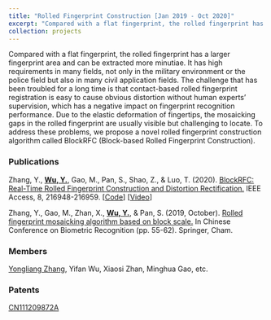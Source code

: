 ```yaml
---
title: "Rolled Fingerprint Construction [Jan 2019 - Oct 2020]"
excerpt: "Compared with a flat fingerprint, the rolled fingerprint has a larger fingerprint area and can be extracted more minutiae. It has high requirements in many fields, not only in the military environment or the police field but also in many civil application fields. The challenge that has been troubled for a long time is that contact-based rolled fingerprint registration is easy to cause obvious distortion without human experts’ supervision, which has a negative impact on fingerprint recognition performance. Due to the elastic deformation of fingertips, the mosaicking gaps in the rolled fingerprint are usually visible but challenging to locate. To address these problems, we propose a novel rolled fingerprint construction algorithm called BlockRFC (Block-based Rolled Fingerprint Construction). [Homepage](https://www.researchgate.net/project/Rolled-Fingerprint-Construction)"
collection: projects
---
```


Compared with a flat fingerprint, the rolled fingerprint has a larger fingerprint area and can be extracted more minutiae. It has high requirements in many fields, not only in the military environment or the police field but also in many civil application fields. The challenge that has been troubled for a long time is that contact-based rolled fingerprint registration is easy to cause obvious distortion without human experts’ supervision, which has a negative impact on fingerprint recognition performance. Due to the elastic deformation of fingertips, the mosaicking gaps in the rolled fingerprint are usually visible but challenging to locate. To address these problems, we propose a novel rolled fingerprint construction algorithm called BlockRFC (Block-based Rolled Fingerprint Construction).

### Publications
Zhang, Y., **<u>Wu, Y.</u>**, Gao, M., Pan, S., Shao, Z., & Luo, T. (2020). [BlockRFC: Real-Time Rolled Fingerprint Construction and Distortion Rectification.](https://ieeexplore.ieee.org/abstract/document/9274479) IEEE Access, 8, 216948-216959. \[[Code](https://github.com/onefanwu/BlockRFC)\] \[[Video](https://ieeexplore.ieee.org/abstract/document/9274479)\]

Zhang, Y., Gao, M., Zhan, X., **<u>Wu, Y.</u>**, & Pan, S. (2019, October). [Rolled fingerprint mosaicking algorithm based on block scale.](https://link.springer.com/chapter/10.1007/978-3-030-31456-9_7) In Chinese Conference on Biometric Recognition (pp. 55-62). Springer, Cham.

### Members
[Yongliang Zhang](https://ieeexplore.ieee.org/author/37599095900), Yifan Wu, Xiaosi Zhan, Minghua Gao, etc.

### Patents
[CN111209872A](https://patents.google.com/patent/CN111209872A/en?oq=CN111209872A)